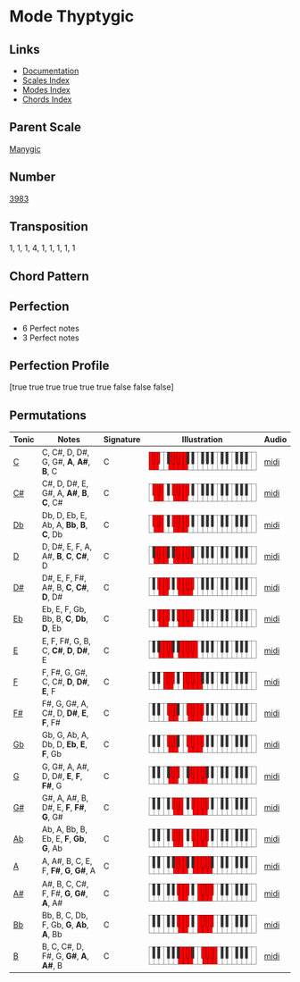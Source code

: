 # Mode Thyptygic

## Links

- [Documentation](README.md)
- [Scales Index](Scales.md)
- [Modes Index](Modes.md)
- [Chords Index](Chords.md)

## Parent Scale

[Manygic](ScaleManygic.md)

## Number

[3983](https://ianring.com/musictheory/scales/3983)

## Transposition

1, 1, 1, 4, 1, 1, 1, 1, 1

## Chord Pattern



## Perfection

- 6 Perfect notes
- 3 Perfect notes

## Perfection Profile

[true true true true true true false false false]

## Permutations

| Tonic | Notes | Signature | Illustration | Audio |
|-------|-------|-----------|--------------|-------|
| [C](ModeCNaturalThyptygic.md) | C, C#, D, D#, G, G#, **A**, **A#**, **B**, C | C | ![CNaturalThyptygic](ModeCNaturalThyptygic.png) | [midi](https://github.com/edipermadi/music/blob/main/docs/ModeCNaturalThyptygic.mid?raw=true) |
| [C#](ModeCSharpThyptygic.md) | C#, D, D#, E, G#, A, **A#**, **B**, **C**, C# | C | ![CSharpThyptygic](ModeCSharpThyptygic.png) | [midi](https://github.com/edipermadi/music/blob/main/docs/ModeCSharpThyptygic.mid?raw=true) |
| [Db](ModeDFlatThyptygic.md) | Db, D, Eb, E, Ab, A, **Bb**, **B**, **C**, Db | C | ![DFlatThyptygic](ModeDFlatThyptygic.png) | [midi](https://github.com/edipermadi/music/blob/main/docs/ModeDFlatThyptygic.mid?raw=true) |
| [D](ModeDNaturalThyptygic.md) | D, D#, E, F, A, A#, **B**, **C**, **C#**, D | C | ![DNaturalThyptygic](ModeDNaturalThyptygic.png) | [midi](https://github.com/edipermadi/music/blob/main/docs/ModeDNaturalThyptygic.mid?raw=true) |
| [D#](ModeDSharpThyptygic.md) | D#, E, F, F#, A#, B, **C**, **C#**, **D**, D# | C | ![DSharpThyptygic](ModeDSharpThyptygic.png) | [midi](https://github.com/edipermadi/music/blob/main/docs/ModeDSharpThyptygic.mid?raw=true) |
| [Eb](ModeEFlatThyptygic.md) | Eb, E, F, Gb, Bb, B, **C**, **Db**, **D**, Eb | C | ![EFlatThyptygic](ModeEFlatThyptygic.png) | [midi](https://github.com/edipermadi/music/blob/main/docs/ModeEFlatThyptygic.mid?raw=true) |
| [E](ModeENaturalThyptygic.md) | E, F, F#, G, B, C, **C#**, **D**, **D#**, E | C | ![ENaturalThyptygic](ModeENaturalThyptygic.png) | [midi](https://github.com/edipermadi/music/blob/main/docs/ModeENaturalThyptygic.mid?raw=true) |
| [F](ModeFNaturalThyptygic.md) | F, F#, G, G#, C, C#, **D**, **D#**, **E**, F | C | ![FNaturalThyptygic](ModeFNaturalThyptygic.png) | [midi](https://github.com/edipermadi/music/blob/main/docs/ModeFNaturalThyptygic.mid?raw=true) |
| [F#](ModeFSharpThyptygic.md) | F#, G, G#, A, C#, D, **D#**, **E**, **F**, F# | C | ![FSharpThyptygic](ModeFSharpThyptygic.png) | [midi](https://github.com/edipermadi/music/blob/main/docs/ModeFSharpThyptygic.mid?raw=true) |
| [Gb](ModeGFlatThyptygic.md) | Gb, G, Ab, A, Db, D, **Eb**, **E**, **F**, Gb | C | ![GFlatThyptygic](ModeGFlatThyptygic.png) | [midi](https://github.com/edipermadi/music/blob/main/docs/ModeGFlatThyptygic.mid?raw=true) |
| [G](ModeGNaturalThyptygic.md) | G, G#, A, A#, D, D#, **E**, **F**, **F#**, G | C | ![GNaturalThyptygic](ModeGNaturalThyptygic.png) | [midi](https://github.com/edipermadi/music/blob/main/docs/ModeGNaturalThyptygic.mid?raw=true) |
| [G#](ModeGSharpThyptygic.md) | G#, A, A#, B, D#, E, **F**, **F#**, **G**, G# | C | ![GSharpThyptygic](ModeGSharpThyptygic.png) | [midi](https://github.com/edipermadi/music/blob/main/docs/ModeGSharpThyptygic.mid?raw=true) |
| [Ab](ModeAFlatThyptygic.md) | Ab, A, Bb, B, Eb, E, **F**, **Gb**, **G**, Ab | C | ![AFlatThyptygic](ModeAFlatThyptygic.png) | [midi](https://github.com/edipermadi/music/blob/main/docs/ModeAFlatThyptygic.mid?raw=true) |
| [A](ModeANaturalThyptygic.md) | A, A#, B, C, E, F, **F#**, **G**, **G#**, A | C | ![ANaturalThyptygic](ModeANaturalThyptygic.png) | [midi](https://github.com/edipermadi/music/blob/main/docs/ModeANaturalThyptygic.mid?raw=true) |
| [A#](ModeASharpThyptygic.md) | A#, B, C, C#, F, F#, **G**, **G#**, **A**, A# | C | ![ASharpThyptygic](ModeASharpThyptygic.png) | [midi](https://github.com/edipermadi/music/blob/main/docs/ModeASharpThyptygic.mid?raw=true) |
| [Bb](ModeBFlatThyptygic.md) | Bb, B, C, Db, F, Gb, **G**, **Ab**, **A**, Bb | C | ![BFlatThyptygic](ModeBFlatThyptygic.png) | [midi](https://github.com/edipermadi/music/blob/main/docs/ModeBFlatThyptygic.mid?raw=true) |
| [B](ModeBNaturalThyptygic.md) | B, C, C#, D, F#, G, **G#**, **A**, **A#**, B | C | ![BNaturalThyptygic](ModeBNaturalThyptygic.png) | [midi](https://github.com/edipermadi/music/blob/main/docs/ModeBNaturalThyptygic.mid?raw=true) |

